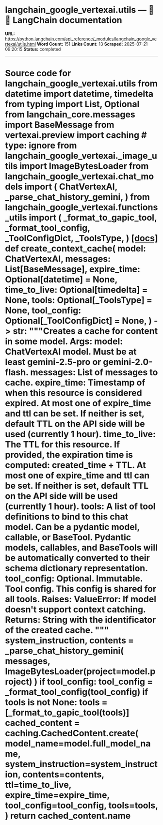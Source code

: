 # langchain_google_vertexai.utils — 🦜🔗 LangChain  documentation

**URL:** https://python.langchain.com/api_reference/_modules/langchain_google_vertexai/utils.html
**Word Count:** 151
**Links Count:** 13
**Scraped:** 2025-07-21 09:20:15
**Status:** completed

---

# Source code for langchain\_google\_vertexai.utils               from datetime import datetime, timedelta     from typing import List, Optional          from langchain_core.messages import BaseMessage     from vertexai.preview import caching  # type: ignore          from langchain_google_vertexai._image_utils import ImageBytesLoader     from langchain_google_vertexai.chat_models import (         ChatVertexAI,         _parse_chat_history_gemini,     )     from langchain_google_vertexai.functions_utils import (         _format_to_gapic_tool,         _format_tool_config,         _ToolConfigDict,         _ToolsType,     )                              [[docs]](https://python.langchain.com/api_reference/google_vertexai/utils/langchain_google_vertexai.utils.create_context_cache.html#langchain_google_vertexai.utils.create_context_cache)     def create_context_cache(         model: ChatVertexAI,         messages: List[BaseMessage],         expire_time: Optional[datetime] = None,         time_to_live: Optional[timedelta] = None,         tools: Optional[_ToolsType] = None,         tool_config: Optional[_ToolConfigDict] = None,     ) -> str:         """Creates a cache for content in some model.              Args:             model: ChatVertexAI model. Must be at least gemini-2.5-pro or gemini-2.0-flash.             messages: List of messages to cache.             expire_time:  Timestamp of when this resource is considered expired.             At most one of expire_time and ttl can be set. If neither is set, default TTL                 on the API side will be used (currently 1 hour).             time_to_live:  The TTL for this resource. If provided, the expiration time is             computed: created_time + TTL.             At most one of expire_time and ttl can be set. If neither is set, default TTL                 on the API side will be used (currently 1 hour).             tools:  A list of tool definitions to bind to this chat model.                 Can be a pydantic model, callable, or BaseTool. Pydantic                 models, callables, and BaseTools will be automatically converted to                 their schema dictionary representation.             tool_config: Optional. Immutable. Tool config. This config is shared for all                 tools.              Raises:             ValueError: If model doesn't support context catching.              Returns:             String with the identificator of the created cache.         """              system_instruction, contents = _parse_chat_history_gemini(             messages, ImageBytesLoader(project=model.project)         )              if tool_config:             tool_config = _format_tool_config(tool_config)              if tools is not None:             tools = [_format_to_gapic_tool(tools)]              cached_content = caching.CachedContent.create(             model_name=model.full_model_name,             system_instruction=system_instruction,             contents=contents,             ttl=time_to_live,             expire_time=expire_time,             tool_config=tool_config,             tools=tools,         )              return cached_content.name